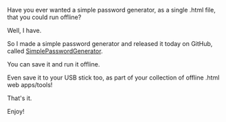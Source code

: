 Have you ever wanted a simple password generator, as a single .html file, that you could run offline?

Well, I have.

So I made a simple password generator and released it today on GitHub, called [SimplePasswordGenerator](https://github.com/ryanbriscall/SimplePasswordGenerator).

You can save it and run it offline.

Even save it to your USB stick too, as part of your collection of offline .html web apps/tools!

That's it.

Enjoy!

